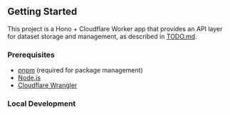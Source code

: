 ## Getting Started

This project is a Hono + Cloudflare Worker app that provides an API layer for dataset storage and management, as described in [TODO.md](./TODO.md).

### Prerequisites

- [pnpm](https://pnpm.io/) (required for package management)
- [Node.js](https://nodejs.org/)
- [Cloudflare Wrangler](https://developers.cloudflare.com/workers/wrangler/)

### Local Development
